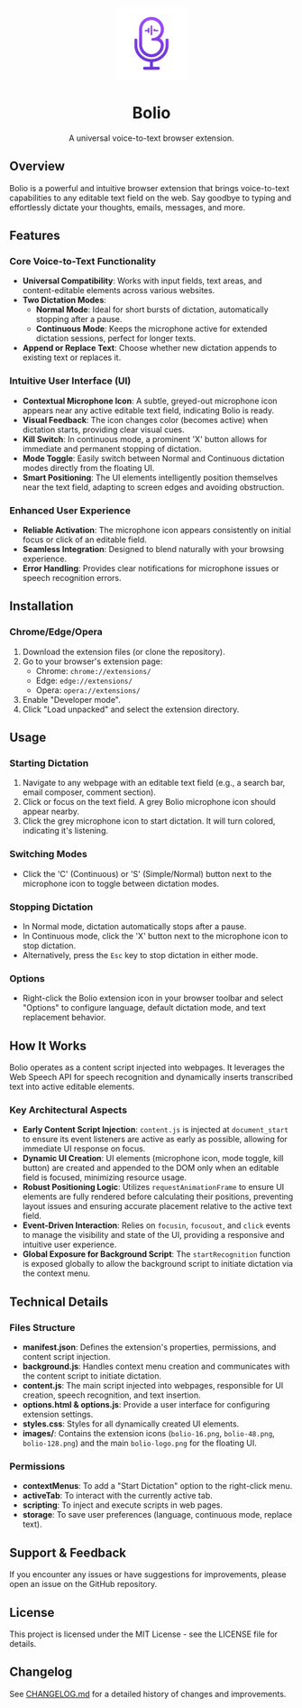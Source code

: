 <div align="center">
  <img src="images/bolio-logo.png" alt="Bolio Icon" width="128">
  <h1>Bolio</h1>
  <p>A universal voice-to-text browser extension.</p>
</div>

## Overview

Bolio is a powerful and intuitive browser extension that brings voice-to-text capabilities to any editable text field on the web. Say goodbye to typing and effortlessly dictate your thoughts, emails, messages, and more.

## Features

### Core Voice-to-Text Functionality
- **Universal Compatibility**: Works with input fields, text areas, and content-editable elements across various websites.
- **Two Dictation Modes**:
  - **Normal Mode**: Ideal for short bursts of dictation, automatically stopping after a pause.
  - **Continuous Mode**: Keeps the microphone active for extended dictation sessions, perfect for longer texts.
- **Append or Replace Text**: Choose whether new dictation appends to existing text or replaces it.

### Intuitive User Interface (UI)
- **Contextual Microphone Icon**: A subtle, greyed-out microphone icon appears near any active editable text field, indicating Bolio is ready.
- **Visual Feedback**: The icon changes color (becomes active) when dictation starts, providing clear visual cues.
- **Kill Switch**: In continuous mode, a prominent 'X' button allows for immediate and permanent stopping of dictation.
- **Mode Toggle**: Easily switch between Normal and Continuous dictation modes directly from the floating UI.
- **Smart Positioning**: The UI elements intelligently position themselves near the text field, adapting to screen edges and avoiding obstruction.

### Enhanced User Experience
- **Reliable Activation**: The microphone icon appears consistently on initial focus or click of an editable field.
- **Seamless Integration**: Designed to blend naturally with your browsing experience.
- **Error Handling**: Provides clear notifications for microphone issues or speech recognition errors.

## Installation

### Chrome/Edge/Opera
1. Download the extension files (or clone the repository).
2. Go to your browser's extension page:
   - Chrome: `chrome://extensions/`
   - Edge: `edge://extensions/`
   - Opera: `opera://extensions/`
3. Enable "Developer mode".
4. Click "Load unpacked" and select the extension directory.

## Usage

### Starting Dictation
1. Navigate to any webpage with an editable text field (e.g., a search bar, email composer, comment section).
2. Click or focus on the text field. A grey Bolio microphone icon should appear nearby.
3. Click the grey microphone icon to start dictation. It will turn colored, indicating it's listening.

### Switching Modes
- Click the 'C' (Continuous) or 'S' (Simple/Normal) button next to the microphone icon to toggle between dictation modes.

### Stopping Dictation
- In Normal mode, dictation automatically stops after a pause.
- In Continuous mode, click the 'X' button next to the microphone icon to stop dictation.
- Alternatively, press the `Esc` key to stop dictation in either mode.

### Options
- Right-click the Bolio extension icon in your browser toolbar and select "Options" to configure language, default dictation mode, and text replacement behavior.

## How It Works

Bolio operates as a content script injected into webpages. It leverages the Web Speech API for speech recognition and dynamically inserts transcribed text into active editable elements.

### Key Architectural Aspects
- **Early Content Script Injection**: `content.js` is injected at `document_start` to ensure its event listeners are active as early as possible, allowing for immediate UI response on focus.
- **Dynamic UI Creation**: UI elements (microphone icon, mode toggle, kill button) are created and appended to the DOM only when an editable field is focused, minimizing resource usage.
- **Robust Positioning Logic**: Utilizes `requestAnimationFrame` to ensure UI elements are fully rendered before calculating their positions, preventing layout issues and ensuring accurate placement relative to the active text field.
- **Event-Driven Interaction**: Relies on `focusin`, `focusout`, and `click` events to manage the visibility and state of the UI, providing a responsive and intuitive user experience.
- **Global Exposure for Background Script**: The `startRecognition` function is exposed globally to allow the background script to initiate dictation via the context menu.

## Technical Details

### Files Structure
- **manifest.json**: Defines the extension's properties, permissions, and content script injection.
- **background.js**: Handles context menu creation and communicates with the content script to initiate dictation.
- **content.js**: The main script injected into webpages, responsible for UI creation, speech recognition, and text insertion.
- **options.html & options.js**: Provide a user interface for configuring extension settings.
- **styles.css**: Styles for all dynamically created UI elements.
- **images/**: Contains the extension icons (`bolio-16.png`, `bolio-48.png`, `bolio-128.png`) and the main `bolio-logo.png` for the floating UI.

### Permissions
- **contextMenus**: To add a "Start Dictation" option to the right-click menu.
- **activeTab**: To interact with the currently active tab.
- **scripting**: To inject and execute scripts in web pages.
- **storage**: To save user preferences (language, continuous mode, replace text).

## Support & Feedback

If you encounter any issues or have suggestions for improvements, please open an issue on the GitHub repository.

## License

This project is licensed under the MIT License - see the LICENSE file for details.

## Changelog

See [CHANGELOG.md](CHANGELOG.md) for a detailed history of changes and improvements.
